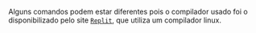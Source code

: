 Alguns comandos podem estar diferentes pois o compilador usado foi o disponibilizado
pelo site <code><a href="https://replit.com/@daniloMont/MTM-Conjuntos#main.c">Replit</a></code>, que utiliza um compilador linux.
